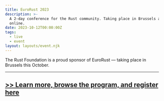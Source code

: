 ```yaml
---
title: EuroRust 2023
description: >-
  A 2-day conference for the Rust community. Taking place in Brussels and
  online. 
date: 2023-10-12T00:00:00Z
tags:
  - live
  - event
layout: layouts/event.njk
---
```

The Rust Foundation is a proud sponsor of EuroRust — taking place in Brussels this October.&nbsp;

---

## [&gt;&gt; Learn more, browse the program, and register here](https://eurorust.eu/)